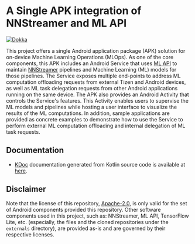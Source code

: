 # A Single APK integration of NNStreamer and ML API

[![Dokka](https://img.shields.io/badge/Kdoc-7F52FF.svg?style=for-the-badge&logo=kotlin&logoColor=white)](https://nnstreamer.github.io/nnstreamer-android/KDoc/)

This project offers a single Android application package (APK) solution for on-device Machine
Learning Operations (MLOps). As one of the core components, this APK includes an Android Service
that uses [ML API](https://github.com/nnstreamer/api) to maintain
[NNStreamer](https://github.com/nnstreamer/nnstreamer) pipelines and Machine Learning (ML) models
for those pipelines. The Service exposes multiple end-points to address ML computation offloading
requests from external Tizen and Android devices, as well as ML task delegation requests from other
Android applications running on the same device. The APK also provides an Android Activity that
controls the Service's features. This Activity enables users to supervise the ML models and
pipelines while hosting a user interface to visualize the results of the ML computations.
In addition, sample applications are provided as concrete examples to demonstrate how to use the
Service to perform external ML computation offloading and internal delegation of ML task requests.

## Documentation

- [KDoc](https://kotlinlang.org/docs/kotlin-doc.html) documentation generated from Kotlin source code is available at [here](https://nnstreamer.github.io/nnstreamer-android/KDoc/).

## Disclaimer

Note that the license of this repository, [Apache-2.0](https://spdx.org/licenses/Apache-2.0.html),
is only valid for the set of Android components provided this repository. Other software components
used in this project, such as: NNStreamer, ML API, TensorFlow Lite, etc. (especially, the files and
the cloned repositories under the ```externals``` directory), are provided as-is and are governed by
their respective licenses.
